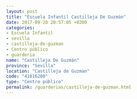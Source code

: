 ```yaml
---
layout: post
title: "Escuela Infantil Castilleja De Guzmán"
date: 2017-09-20 20:57:05 +0200
categories:
- Escuela Infantil
- sevilla
- castilleja-de-guzman
- Centro público
- guarderia
name: "Castilleja De Guzmán"
province: "Sevilla"
location: "Castilleja de Guzman"
code: "41016280"
type: "Centro público"
permalink: /guarderias/castilleja-de-guzman.html
---
```


